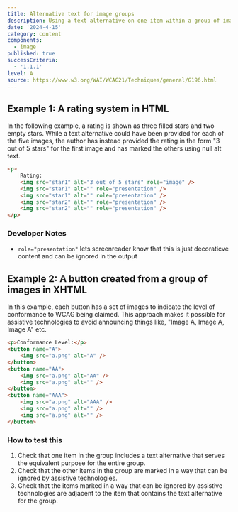 ```yaml
---
title: Alternative text for image groups
description: Using a text alternative on one item within a group of images that describes all items in the group.
date: '2024-4-15'
category: content
components:
  - image
published: true
successCriteria:
  - '1.1.1'
level: A
source: https://www.w3.org/WAI/WCAG21/Techniques/general/G196.html
---
```


## Example 1: A rating system in HTML

In the following example, a rating is shown as three filled stars and two empty stars. While a text alternative could have been provided for each of the five images, the author has instead provided the rating in the form "3 out of 5 stars" for the first image and has marked the others using null alt text.

```html
<p>
	Rating:
	<img src="star1" alt="3 out of 5 stars" role="image" />
	<img src="star1" alt="" role="presentation" />
	<img src="star1" alt="" role="presentation" />
	<img src="star2" alt="" role="presentation" />
	<img src="star2" alt="" role="presentation" />
</p>
```

### Developer Notes

- `role="presentation"` lets screenreader know that this is just decoraticve content and can be ignored in the output

## Example 2: A button created from a group of images in XHTML

In this example, each button has a set of images to indicate the level of conformance to WCAG being claimed. This approach makes it possible for assistive technologies to avoid announcing things like, "Image A, Image A, Image A" etc.

```html
<p>Conformance Level:</p>
<button name="A">
	<img src="a.png" alt="A" />
</button>
<button name="AA">
	<img src="a.png" alt="AA" />
	<img src="a.png" alt="" />
</button>
<button name="AAA">
	<img src="a.png" alt="AAA" />
	<img src="a.png" alt="" />
	<img src="a.png" alt="" />
</button>
```

### How to test this

1. Check that one item in the group includes a text alternative that serves the equivalent purpose for the entire group.
2. Check that the other items in the group are marked in a way that can be ignored by assistive technologies.
3. Check that the items marked in a way that can be ignored by assistive technologies are adjacent to the item that contains the text alternative for the group.
